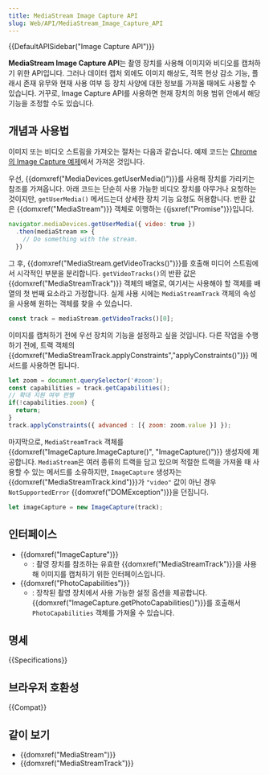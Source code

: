 ```yaml
---
title: MediaStream Image Capture API
slug: Web/API/MediaStream_Image_Capture_API
---
```

{{DefaultAPISidebar("Image Capture API")}}

**MediaStream Image Capture API**는 촬영 장치를 사용해 이미지와 비디오를 캡처하기 위한 API입니다. 그러나 데이터 캡처 외에도 이미지 해상도, 적목 현상 감소 기능, 플래시 존재 유무와 현재 사용 여부 등 장치 사양에 대한 정보를 가져올 때에도 사용할 수 있습니다. 거꾸로, Image Capture API를 사용하면 현재 장치의 허용 범위 안에서 해당 기능을 조정할 수도 있습니다.

## 개념과 사용법

이미지 또는 비디오 스트림을 가져오는 절차는 다음과 같습니다. 예제 코드는 [Chrome의 Image Capture 예제](https://googlechrome.github.io/samples/image-capture/)에서 가져온 것입니다.

우선, {{domxref("MediaDevices.getUserMedia()")}}를 사용해 장치를 가리키는 참조를 가져옵니다. 아래 코드는 단순히 사용 가능한 비디오 장치를 아무거나 요청하는 것이지만, `getUserMedia()` 메서드는더 상세한 장치 기능 요청도 허용합니다. 반환 값은 {{domxref("MediaStream")}} 객체로 이행하는 {{jsxref("Promise")}}입니다.

```js
navigator.mediaDevices.getUserMedia({ video: true })
  .then(mediaStream => {
    // Do something with the stream.
  })
```

그 후, {{domxref("MediaStream.getVideoTracks()")}}를 호출해 미디어 스트림에서 시각적인 부분을 분리합니다. `getVideoTracks()`의 반환 값은 {{domxref("MediaStreamTrack")}} 객체의 배열로, 여기서는 사용해야 할 객체를 배열의 첫 번째 요소라고 가정합니다. 실제 사용 시에는 `MediaStreamTrack` 객체의 속성을 사용해 원하는 객체를 찾을 수 있습니다.

```js
const track = mediaStream.getVideoTracks()[0];
```

이미지를 캡처하기 전에 우선 장치의 기능을 설정하고 싶을 것입니다. 다른 작업을 수행하기 전에, 트랙 객체의 {{domxref("MediaStreamTrack.applyConstraints","applyConstraints()")}} 메서드를 사용하면 됩니다.

```js
let zoom = document.querySelector('#zoom');
const capabilities = track.getCapabilities();
// 확대 지원 여부 판별
if(!capabilities.zoom) {
  return;
}
track.applyConstraints({ advanced : [{ zoom: zoom.value }] });
```

마지막으로, `MediaStreamTrack` 객체를 {{domxref("ImageCapture.ImageCapture()", "ImageCapture()")}} 생성자에 제공합니다. `MediaStream`은 여러 종류의 트랙을 담고 있으며 적절한 트랙을 가져올 때 사용할 수 있는 메서드를 소유하지만, `ImageCapture` 생성자는 {{domxref("MediaStreamTrack.kind")}}가 `"video"` 값이 아닌 경우 `NotSupportedError` {{domxref("DOMException")}}을 던집니다.

```js
let imageCapture = new ImageCapture(track);
```

## 인터페이스

- {{domxref("ImageCapture")}}
  - : 촬영 장치를 참조하는 유효한 {{domxref("MediaStreamTrack")}}을 사용해 이미지를 캡처하기 위한 인터페이스입니다.
- {{domxref("PhotoCapabilities")}}
  - : 장착된 촬영 장치에서 사용 가능한 설정 옵션을 제공합니다. {{domxref("ImageCapture.getPhotoCapabilities()")}}를 호출해서 `PhotoCapabilities` 객체를 가져올 수 있습니다.

## 명세

{{Specifications}}

## 브라우저 호환성

{{Compat}}

## 같이 보기

- {{domxref("MediaStream")}}
- {{domxref("MediaStreamTrack")}}
